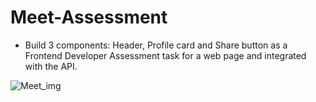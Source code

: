 # Meet-Assessment
- Build 3 components: Header, Profile card and Share button as a Frontend Developer Assessment task for a web page and integrated with the API.

![Meet_img](https://user-images.githubusercontent.com/70815899/178139472-e009fbb7-b1e3-48f4-91ef-a862567d5039.png)
